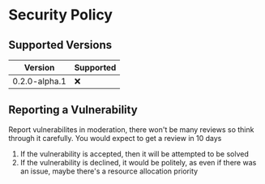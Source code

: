# Security Policy

## Supported Versions

| Version         | Supported          |
| --------------- | ------------------ |
| 0.2.0-alpha.1   | :x:                |

## Reporting a Vulnerability

Report vulnerabilites in moderation, there won't be many reviews so think through it carefully.
You would expect to get a review in 10 days
1. If the vulnerability is accepted, then it will be attempted to be solved
2. If the vulnerability is declined, it would be politely, as even if there was an issue, maybe there's a resource allocation priority
